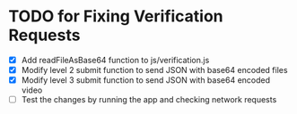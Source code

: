 # TODO for Fixing Verification Requests

- [x] Add readFileAsBase64 function to js/verification.js
- [x] Modify level 2 submit function to send JSON with base64 encoded files
- [x] Modify level 3 submit function to send JSON with base64 encoded video
- [ ] Test the changes by running the app and checking network requests
